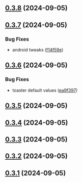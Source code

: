 

## [0.3.8](https://github.com/gunnartorfis/react-native-reanimated-toasts/compare/v0.3.7...v0.3.8) (2024-09-05)

## [0.3.7](https://github.com/gunnartorfis/react-native-reanimated-toasts/compare/v0.3.6...v0.3.7) (2024-09-05)


### Bug Fixes

* android tweaks ([f14f59e](https://github.com/gunnartorfis/react-native-reanimated-toasts/commit/f14f59e28fe5e248052286a5a39f678dd5538644))

## [0.3.6](https://github.com/gunnartorfis/react-native-reanimated-toasts/compare/v0.3.5...v0.3.6) (2024-09-05)


### Bug Fixes

* toaster default values ([ea9f397](https://github.com/gunnartorfis/react-native-reanimated-toasts/commit/ea9f397a7fb1a3e0429a9fb999e1a6465b4e7d86))

## [0.3.5](https://github.com/gunnartorfis/react-native-reanimated-toasts/compare/v0.3.4...v0.3.5) (2024-09-05)

## [0.3.4](https://github.com/gunnartorfis/react-native-reanimated-toasts/compare/v0.3.3...v0.3.4) (2024-09-05)

## [0.3.3](https://github.com/gunnartorfis/react-native-reanimated-toasts/compare/v0.3.2...v0.3.3) (2024-09-05)

## [0.3.2](https://github.com/gunnartorfis/react-native-reanimated-toasts/compare/v0.3.1...v0.3.2) (2024-09-05)

## [0.3.1](https://github.com/gunnartorfis/react-native-reanimated-toasts/compare/v0.3.0...v0.3.1) (2024-09-05)

